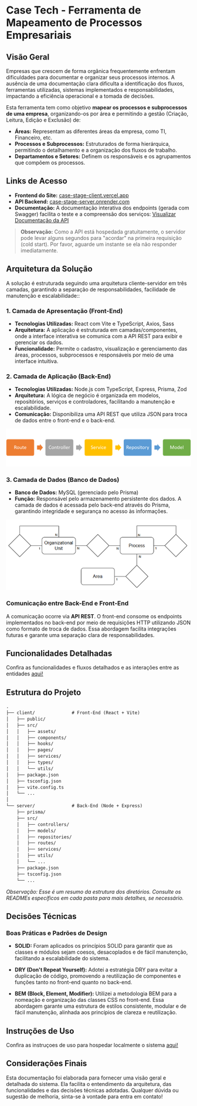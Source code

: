 # Case Tech - Ferramenta de Mapeamento de Processos Empresariais

## Visão Geral

Empresas que crescem de forma orgânica frequentemente enfrentam dificuldades para documentar e organizar seus processos internos. A ausência de uma documentação clara dificulta a identificação dos fluxos, ferramentas utilizadas, sistemas implementados e responsabilidades, impactando a eficiência operacional e a tomada de decisões.

Esta ferramenta tem como objetivo **mapear os processos e subprocessos de uma empresa**, organizando-os por área e permitindo a gestão (Criação, Leitura, Edição e Exclusão) de:
- **Áreas:** Representam as diferentes áreas da empresa, como TI, Financeiro, etc.
- **Processos e Subprocessos:** Estruturados de forma hierárquica, permitindo o detalhamento e a organização dos fluxos de trabalho.
- **Departamentos e Setores:** Definem os responsáveis e os agrupamentos que compõem os processos.

## Links de Acesso

- **Frontend do Site:** [case-stage-client.vercel.app](https://case-stage-client.vercel.app/)
- **API Backend:** [case-stage-server.onrender.com](https://case-stage-server.onrender.com/)
- **Documentação:** A documentação interativa dos endpoints (gerada com Swagger) facilita o teste e a compreensão dos serviços: [Visualizar Documentação da API](https://case-stage-server.onrender.com/api-docs/)

> **Observação:** Como a API está hospedada gratuitamente, o servidor pode levar alguns segundos para "acordar" na primeira requisição (cold start). Por favor, aguarde um instante se ela não responder imediatamente.

## Arquitetura da Solução

A solução é estruturada seguindo uma arquitetura cliente-servidor em três camadas, garantindo a separação de responsabilidades, facilidade de manutenção e escalabilidade::

### 1. Camada de Apresentação (Front-End)
- **Tecnologias Utilizadas:** React com Vite e TypeScript, Axios, Sass  
- **Arquitetura:** A aplicação é estruturada em camadas/componentes, onde a interface interativa se comunica com a API REST para exibir e gerenciar os dados.
- **Funcionalidade:** Permite o cadastro, visualização e gerenciamento das áreas, processos, subprocessos e responsáveis por meio de uma interface intuitiva.

### 2. Camada de Aplicação (Back-End)
- **Tecnologias Utilizadas:** Node.js com TypeScript, Express, Prisma, Zod  
- **Arquitetura:** A lógica de negócio é organizada em modelos, repositórios, serviços e controladores, facilitando a manutenção e escalabilidade.
- **Comunicação:** Disponibiliza uma API REST que utiliza JSON para troca de dados entre o front-end e o back-end.

![Arquitetura Backend](./docs/images/Arquitetura-Backend.png)

### 3. Camada de Dados (Banco de Dados)
- **Banco de Dados:** MySQL (gerenciado pelo Prisma)  
- **Função:** Responsável pelo armazenamento persistente dos dados. A camada de dados é acessada pelo back-end através do Prisma, garantindo integridade e segurança no acesso às informações.

![MER Database](./docs/images/MER-Database.png)

### Comunicação entre Back-End e Front-End
A comunicação ocorre via **API REST**. O front-end consome os endpoints implementados no back-end por meio de requisições HTTP utilizando JSON como formato de troca de dados. Essa abordagem facilita integrações futuras e garante uma separação clara de responsabilidades.

## Funcionalidades Detalhadas 
Confira as funcionalidades e fluxos detalhados e as interações entre as entidades [aqui!](./docs/Detalhes.md)

## Estrutura do Projeto

```markdown
.
├── client/              # Front-End (React + Vite)
│   ├── public/                  
│   ├── src/
│   │   ├── assets/      
│   │   ├── components/
│   │   ├── hooks/
│   │   ├── pages/
│   │   ├── services/
│   │   ├── types/
│   │   └── utils/
│   ├── package.json
│   ├── tsconfig.json
│   ├── vite.config.ts
│   └── ...
│
└── server/              # Back-End (Node + Express)
    ├── prisma/          
    ├── src/
    │   ├── controllers/
    │   ├── models/
    │   ├── repositories/
    │   ├── routes/
    │   ├── services/    
    │   ├── utils/
    │   └── ...
    ├── package.json
    ├── tsconfig.json
    └── ...
```

*Observação: Esse é um resumo da estrutura dos diretórios. Consulte os READMEs específicos em cada pasta para mais detalhes, se necessário.*

## Decisões Técnicas

### Boas Práticas e Padrões de Design

- **SOLID:**  Foram aplicados os princípios SOLID para garantir que as classes e módulos sejam coesos, desacoplados e de fácil manutenção, facilitando a escalabilidade do sistema.

- **DRY (Don't Repeat Yourself):**  Adotei a estratégia DRY para evitar a duplicação de código, promovendo a reutilização de componentes e funções tanto no front-end quanto no back-end.

- **BEM (Block, Element, Modifier):** Utilizei a metodologia BEM para a nomeação e organização das classes CSS no front-end. Essa abordagem garante uma estrutura de estilos consistente, modular e de fácil manutenção, alinhada aos princípios de clareza e reutilização.

## Instruções de Uso

Confira as instruçoes de uso para hospedar localmente o sistema [aqui!](./docs/Hospedagem.md)

## Considerações Finais

Esta documentação foi elaborada para fornecer uma visão geral e detalhada do sistema. Ela facilita o entendimento da arquitetura, das funcionalidades e das decisões técnicas adotadas. Qualquer dúvida ou sugestão de melhoria, sinta-se à vontade para entra em contato!
